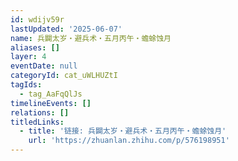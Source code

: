 ```yaml
---
id: wdijv59r
lastUpdated: '2025-06-07'
name: 兵闢太岁・避兵术・五月丙午・蟾蜍蚀月
aliases: []
layer: 4
eventDate: null
categoryId: cat_uWLHUZtI
tagIds:
  - tag_AaFqQlJs
timelineEvents: []
relations: []
titledLinks:
  - title: '链接: 兵闢太岁・避兵术・五月丙午・蟾蜍蚀月'
    url: 'https://zhuanlan.zhihu.com/p/576198951'
---
```


